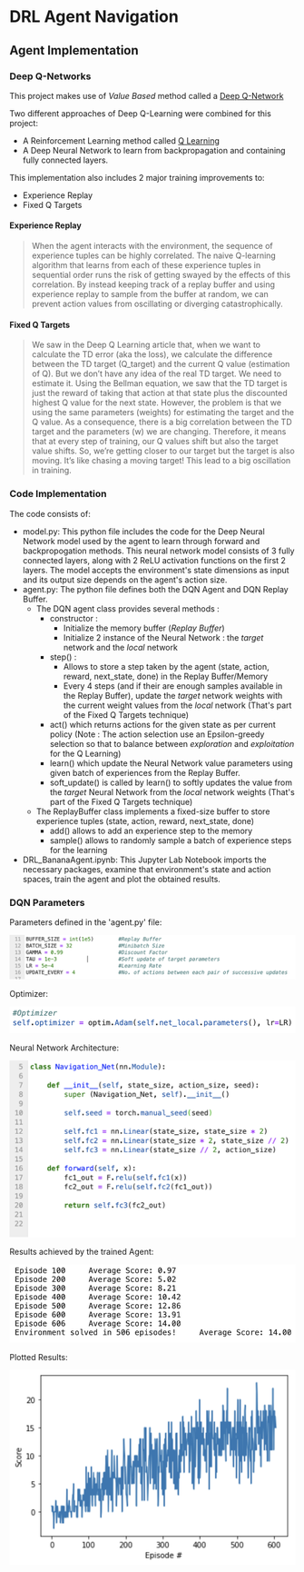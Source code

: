 # DRL Agent Navigation

## Agent Implementation

### Deep Q-Networks

This project makes use of *Value Based* method called a [Deep Q-Network](https://towardsdatascience.com/dqn-part-1-vanilla-deep-q-networks-6eb4a00febfb#:~:text=Deep%20Q%20learning%2C%20as%20published,of%20low%2Ddimensional%20feature%20vectors.)

Two different approaches of Deep Q-Learning were combined for this project:
- A Reinforcement Learning method called [Q Learning](https://en.wikipedia.org/wiki/Q-learning)
- A Deep Neural Network to learn from backpropagation and containing fully connected layers.

This implementation also includes 2 major training improvements to:
- Experience Replay 
- Fixed Q Targets

#### Experience Replay
> When the agent interacts with the environment, the sequence of experience tuples can be highly correlated. 
The naive Q-learning algorithm that learns from each of these experience tuples in sequential order runs the risk of getting 
swayed by the effects of this correlation. By instead keeping track of a replay buffer and using experience replay to sample from the buffer at random, 
we can prevent action values from oscillating or diverging catastrophically.

#### Fixed Q Targets
> We saw in the Deep Q Learning article that, when we want to calculate the TD error (aka the loss), we calculate the difference between the TD target (Q_target) 
and the current Q value (estimation of Q).
But we don’t have any idea of the real TD target. We need to estimate it. Using the Bellman equation, 
we saw that the TD target is just the reward of taking that action at that state plus the discounted 
highest Q value for the next state.
However, the problem is that we using the same parameters (weights) for estimating the target and 
the Q value. As a consequence, there is a big correlation between the TD target and the parameters 
(w) we are changing.
Therefore, it means that at every step of training, our Q values shift but also the target value shifts. 
So, we’re getting closer to our target but the target is also moving. It’s like chasing a moving target! 
This lead to a big oscillation in training.

### Code Implementation

The code consists of: 

- model.py: This python file includes the code for the Deep Neural Network model used by the agent to learn through forward and backpropogation methods.
This neural network model consists of 3 fully connected layers, along with 2 ReLU activation functions on the first 2 layers. The model accepts the environment's 
state dimensions as input and its output size depends on the agent's action size.
- agent.py: The python file defines both the DQN Agent and DQN Replay Buffer.
  - The DQN agent class provides several methods :
    - constructor : 
      - Initialize the memory buffer (*Replay Buffer*)
      - Initialize 2 instance of the Neural Network : the *target* network and the *local* network
    - step() : 
      - Allows to store a step taken by the agent (state, action, reward, next_state, done) in the Replay Buffer/Memory
      - Every 4 steps (and if their are enough samples available in the Replay Buffer), update the *target* network weights with the current weight values from the *local* network (That's part of the Fixed Q Targets technique)
    - act() which returns actions for the given state as per current policy (Note : The action selection use an Epsilon-greedy selection so that to balance between *exploration* and *exploitation* for the Q Learning)
    - learn() which update the Neural Network value parameters using given batch of experiences from the Replay Buffer. 
    - soft_update() is called by learn() to softly updates the value from the *target* Neural Network from the *local* network weights (That's part of the Fixed Q Targets technique)
  - The ReplayBuffer class implements a fixed-size buffer to store experience tuples  (state, action, reward, next_state, done) 
    - add() allows to add an experience step to the memory
    - sample() allows to randomly sample a batch of experience steps for the learning  
- DRL_BananaAgent.ipynb: This Jupyter Lab Notebook imports the necessary packages, examine that environment's state and action spaces, train the agent and plot 
the obtained results.

### DQN Parameters

Parameters defined in the 'agent.py' file:

![Parameters](images/parameters.png)

Optimizer:

![Optimizer](images/optimizer.png)

Neural Network Architecture: 

![Model Architecture](images/model_architecture.png)

Results achieved by the trained Agent:

![Results](images/results.png)

Plotted Results:

![Plot](images/plot.png)
